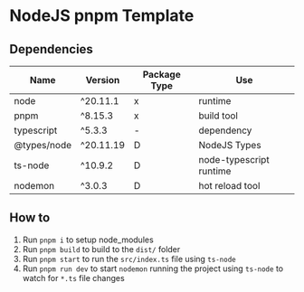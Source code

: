 # NodeJS pnpm Template

## Dependencies

| Name        | Version   | Package Type | Use                     |
| ----------- | --------- | ------------ | ----------------------- |
| node        | ^20.11.1  | x            | runtime                 |
| pnpm        | ^8.15.3   | x            | build tool              |
| typescript  | ^5.3.3    | -            | dependency              |
| @types/node | ^20.11.19 | D            | NodeJS Types            |
| ts-node     | ^10.9.2   | D            | node-typescript runtime |
| nodemon     | ^3.0.3    | D            | hot reload tool         |

## How to

1. Run `pnpm i` to setup node_modules
1. Run `pnpm build` to build to the `dist/` folder
1. Run `pnpm start` to run the `src/index.ts` file using `ts-node`
1. Run `pnpm run dev` to start `nodemon` running the project using `ts-node` to watch for `*.ts` file changes
